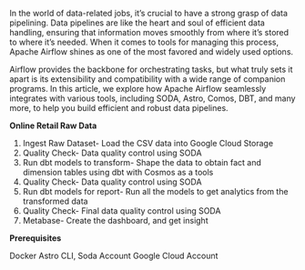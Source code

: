 In the world of data-related jobs, it’s crucial to have a strong grasp of data pipelining. Data pipelines are like the heart and soul of efficient data handling,
ensuring that information moves smoothly from where it’s stored to where it’s needed. When it comes to tools for managing this process, Apache Airflow shines
as one of the most favored and widely used options.

Airflow provides the backbone for orchestrating tasks, but what truly sets it apart is its extensibility and compatibility with a wide range of companion programs.
In this article, we explore how Apache Airflow seamlessly integrates with various tools, including SODA, Astro, Comos, DBT, and many more, to help you build efficient
and robust data pipelines. 

**Online Retail Raw Data**

1. Ingest Raw Dataset- Load the CSV data into Google Cloud Storage
2. Quality Check- Data quality control using SODA
3. Run dbt models to transform- Shape the data to obtain fact and dimension tables using dbt with Cosmos as a tools
4. Quality Check- Data quality control using SODA
5. Run dbt models for report- Run all the models to get analytics from the transformed data
6. Quality Check- Final data quality control using SODA
7. Metabase- Create the dashboard, and get insight

**Prerequisites**

Docker
Astro CLI,
Soda Account
Google Cloud Account

